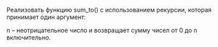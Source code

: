 Реализовать функцию sum_to() с использованием рекурсии, которая принимает один аргумент:


n – неотрицательное число и возвращает сумму чисел от 0 до n включительно.
